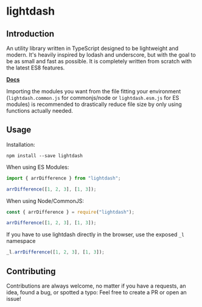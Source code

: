 # lightdash

## Introduction

An utility library written in TypeScript designed to be lightweight and modern. It's heavily inspired by lodash and underscore, but with the goal to be as small and fast as possible. It is completely written from scratch with the latest ES8 features.

**[Docs](https://felixrilling.github.io/lightdash/)**

Importing the modules you want from the file fitting your environment (`lightdash.common.js` for commonjs/node or `lightdash.esm.js` for ES modules) is recommended to drastically reduce file size by only using functions actually needed.

## Usage

Installation:

```shell
npm install --save lightdash
```

When using ES Modules:

```js
import { arrDifference } from "lightdash";

arrDifference([1, 2, 3], [1, 3]);
```

When using Node/CommonJS:

```js
const { arrDifference } = require("lightdash");

arrDifference([1, 2, 3], [1, 3]);
```

If you have to use lightdash directly in the browser, use the exposed `_l` namespace

```js
_l.arrDifference([1, 2, 3], [1, 3]);
```

## Contributing

Contributions are always welcome, no matter if you have a requests, an idea, found a bug, or spotted a typo: Feel free to create a PR or open an issue!
